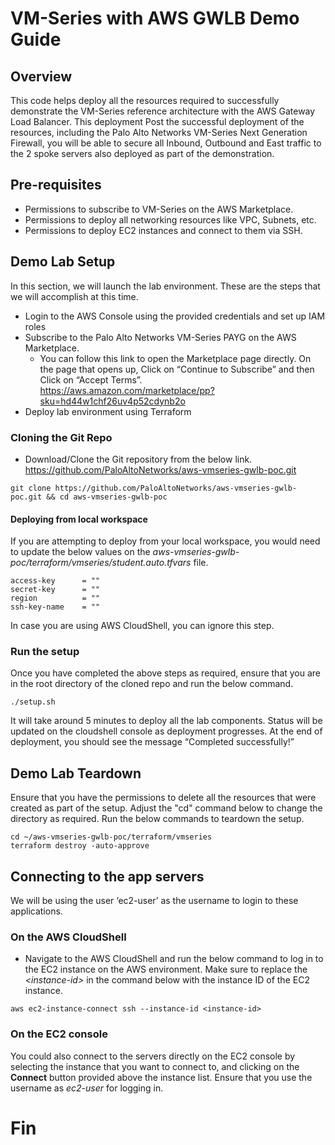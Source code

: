 # VM-Series with AWS GWLB Demo Guide

## Overview

This code helps deploy all the resources required to successfully demonstrate the VM-Series reference architecture with the AWS Gateway Load Balancer. This deployment Post the successful deployment of the resources, including the Palo Alto Networks VM-Series Next Generation Firewall, you will be able to secure all Inbound, Outbound and East traffic to the 2 spoke servers also deployed as part of the demonstration.

## Pre-requisites

- Permissions to subscribe to VM-Series on the AWS Marketplace.
- Permissions to deploy all networking resources like VPC, Subnets, etc.
- Permissions to deploy EC2 instances and connect to them via SSH.

## Demo Lab Setup

In this section, we will launch the lab environment. These are the steps that we will accomplish at this time.

- Login to the AWS Console using the provided credentials and set up IAM roles
- Subscribe to the Palo Alto Networks VM-Series PAYG on the AWS Marketplace.
   - You can follow this link to open the Marketplace page directly. On the page that opens up, Click on “Continue to Subscribe” and then Click on “Accept Terms”.<br/>https://aws.amazon.com/marketplace/pp?sku=hd44w1chf26uv4p52cdynb2o
- Deploy lab environment using Terraform

### Cloning the Git Repo

- Download/Clone the Git repository from the below link.<br/>
https://github.com/PaloAltoNetworks/aws-vmseries-gwlb-poc.git

```
git clone https://github.com/PaloAltoNetworks/aws-vmseries-gwlb-poc.git && cd aws-vmseries-gwlb-poc
```

#### Deploying from local workspace

If you are attempting to deploy from your local workspace, you would need to update the below values on the _aws-vmseries-gwlb-poc/terraform/vmseries/student.auto.tfvars_ file.

```
access-key      = ""
secret-key      = ""
region          = ""
ssh-key-name    = ""
```

In case you are using AWS CloudShell, you can ignore this step. 

### Run the setup

Once you have completed the above steps as required, ensure that you are in the root directory of the cloned repo and run the below command.

```
./setup.sh
```

It will take around 5 minutes to deploy all the lab components. Status will be updated on the cloudshell console as deployment progresses. At the end of deployment, you should see the message “Completed successfully!”

## Demo Lab Teardown

Ensure that you have the permissions to delete all the resources that were created as part of the setup. Adjust the "cd" command below to change the directory as required.
Run the below commands to teardown the setup.

```
cd ~/aws-vmseries-gwlb-poc/terraform/vmseries
terraform destroy -auto-approve
```

## Connecting to the app servers

We will be using the user ‘ec2-user’ as the username to login to these applications.

### On the AWS CloudShell

- Navigate to the AWS CloudShell and run the below command to log in to the EC2 instance on the AWS environment. Make sure to replace the _&lt;instance-id>_ in the command below with the instance ID of the EC2 instance.

```
aws ec2-instance-connect ssh --instance-id <instance-id>
```

### On the EC2 console

You could also connect to the servers directly on the EC2 console by selecting the instance that you want to connect to, and clicking on the __Connect__ button provided above the instance list. Ensure that you use the username as _ec2-user_ for logging in.

# Fin
